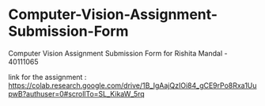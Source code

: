 # Computer-Vision-Assignment-Submission-Form
Computer Vision Assignment Submission Form for Rishita Mandal - 40111065

link for the assignment :  https://colab.research.google.com/drive/1B_IgAajQzIOi84_gCE9rPo8Rxa1UupwB?authuser=0#scrollTo=SL_KikaW_5rq
